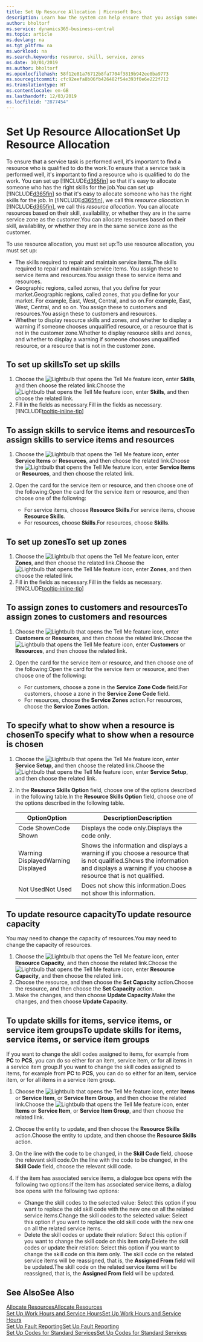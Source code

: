 ```yaml
---
title: Set Up Resource Allocation | Microsoft Docs
description: Learn how the system can help ensure that you assign someone who has the skills required to provide a service.
author: bholtorf
ms.service: dynamics365-business-central
ms.topic: article
ms.devlang: na
ms.tgt_pltfrm: na
ms.workload: na
ms.search.keywords: resource, skill, service, zones
ms.date: 10/01/2019
ms.author: bholtorf
ms.openlocfilehash: 58f12e81a76712b8fa7704f3819b942ee0ba9773
ms.sourcegitcommit: cfc92eefa8b06fb426482f54e393f0e6e222f712
ms.translationtype: HT
ms.contentlocale: en-GB
ms.lasthandoff: 12/03/2019
ms.locfileid: "2877454"
---
```

# <a name="set-up-resource-allocation"></a><span data-ttu-id="9ee7e-103">Set Up Resource Allocation</span><span class="sxs-lookup"><span data-stu-id="9ee7e-103">Set Up Resource Allocation</span></span>
<span data-ttu-id="9ee7e-104">To ensure that a service task is performed well, it's important to find a resource who is qualified to do the work.</span><span class="sxs-lookup"><span data-stu-id="9ee7e-104">To ensure that a service task is performed well, it's important to find a resource who is qualified to do the work.</span></span> <span data-ttu-id="9ee7e-105">You can set up [!INCLUDE[d365fin](includes/d365fin_md.md)] so that it's easy to allocate someone who has the right skills for the job.</span><span class="sxs-lookup"><span data-stu-id="9ee7e-105">You can set up [!INCLUDE[d365fin](includes/d365fin_md.md)] so that it's easy to allocate someone who has the right skills for the job.</span></span> <span data-ttu-id="9ee7e-106">In [!INCLUDE[d365fin](includes/d365fin_md.md)], we call this _resource allocation_.</span><span class="sxs-lookup"><span data-stu-id="9ee7e-106">In [!INCLUDE[d365fin](includes/d365fin_md.md)], we call this _resource allocation_.</span></span> <span data-ttu-id="9ee7e-107">You can allocate resources based on their skill, availability, or whether they are in the same service zone as the customer.</span><span class="sxs-lookup"><span data-stu-id="9ee7e-107">You can allocate resources based on their skill, availability, or whether they are in the same service zone as the customer.</span></span> 

<span data-ttu-id="9ee7e-108">To use resource allocation, you must set up:</span><span class="sxs-lookup"><span data-stu-id="9ee7e-108">To use resource allocation, you must set up:</span></span>  
  
* <span data-ttu-id="9ee7e-109">The skills required to repair and maintain service items.</span><span class="sxs-lookup"><span data-stu-id="9ee7e-109">The skills required to repair and maintain service items.</span></span> <span data-ttu-id="9ee7e-110">You assign these to service items and resources.</span><span class="sxs-lookup"><span data-stu-id="9ee7e-110">You assign these to service items and resources.</span></span>  
* <span data-ttu-id="9ee7e-111">Geographic regions, called zones, that you define for your market.</span><span class="sxs-lookup"><span data-stu-id="9ee7e-111">Geographic regions, called zones, that you define for your market.</span></span> <span data-ttu-id="9ee7e-112">For example, East, West, Central, and so on.</span><span class="sxs-lookup"><span data-stu-id="9ee7e-112">For example, East, West, Central, and so on.</span></span> <span data-ttu-id="9ee7e-113">You assign these to customers and resources.</span><span class="sxs-lookup"><span data-stu-id="9ee7e-113">You assign these to customers and resources.</span></span>  
* <span data-ttu-id="9ee7e-114">Whether to display resource skills and zones, and whether to display a warning if someone chooses unqualified resource, or a resource that is not in the customer zone.</span><span class="sxs-lookup"><span data-stu-id="9ee7e-114">Whether to display resource skills and zones, and whether to display a warning if someone chooses unqualified resource, or a resource that is not in the customer zone.</span></span>  

## <a name="to-set-up-skills"></a><span data-ttu-id="9ee7e-115">To set up skills</span><span class="sxs-lookup"><span data-stu-id="9ee7e-115">To set up skills</span></span>
1. <span data-ttu-id="9ee7e-116">Choose the ![Lightbulb that opens the Tell Me feature](media/ui-search/search_small.png "Tell me what you want to do") icon, enter **Skills**, and then choose the related link.</span><span class="sxs-lookup"><span data-stu-id="9ee7e-116">Choose the ![Lightbulb that opens the Tell Me feature](media/ui-search/search_small.png "Tell me what you want to do") icon, enter **Skills**, and then choose the related link.</span></span>  
2. <span data-ttu-id="9ee7e-117">Fill in the fields as necessary.</span><span class="sxs-lookup"><span data-stu-id="9ee7e-117">Fill in the fields as necessary.</span></span> [!INCLUDE[tooltip-inline-tip](includes/tooltip-inline-tip_md.md)]  

## <a name="to-assign-skills-to-service-items-and-resources"></a><span data-ttu-id="9ee7e-118">To assign skills to service items and resources</span><span class="sxs-lookup"><span data-stu-id="9ee7e-118">To assign skills to service items and resources</span></span>
1. <span data-ttu-id="9ee7e-119">Choose the ![Lightbulb that opens the Tell Me feature](media/ui-search/search_small.png "Tell me what you want to do") icon, enter **Service Items** or **Resources**, and then choose the related link.</span><span class="sxs-lookup"><span data-stu-id="9ee7e-119">Choose the ![Lightbulb that opens the Tell Me feature](media/ui-search/search_small.png "Tell me what you want to do") icon, enter **Service Items** or **Resources**, and then choose the related link.</span></span>  
2. <span data-ttu-id="9ee7e-120">Open the card for the service item or resource, and then choose one of the following:</span><span class="sxs-lookup"><span data-stu-id="9ee7e-120">Open the card for the service item or resource, and then choose one of the following:</span></span>  
  
    * <span data-ttu-id="9ee7e-121">For service items, choose **Resource Skills**.</span><span class="sxs-lookup"><span data-stu-id="9ee7e-121">For service items, choose **Resource Skills**.</span></span>  
    * <span data-ttu-id="9ee7e-122">For resources, choose **Skills**.</span><span class="sxs-lookup"><span data-stu-id="9ee7e-122">For resources, choose **Skills**.</span></span>  

## <a name="to-set-up-zones"></a><span data-ttu-id="9ee7e-123">To set up zones</span><span class="sxs-lookup"><span data-stu-id="9ee7e-123">To set up zones</span></span>
1. <span data-ttu-id="9ee7e-124">Choose the ![Lightbulb that opens the Tell Me feature](media/ui-search/search_small.png "Tell me what you want to do") icon, enter **Zones**, and then choose the related link.</span><span class="sxs-lookup"><span data-stu-id="9ee7e-124">Choose the ![Lightbulb that opens the Tell Me feature](media/ui-search/search_small.png "Tell me what you want to do") icon, enter **Zones**, and then choose the related link.</span></span>  
2. <span data-ttu-id="9ee7e-125">Fill in the fields as necessary.</span><span class="sxs-lookup"><span data-stu-id="9ee7e-125">Fill in the fields as necessary.</span></span> [!INCLUDE[tooltip-inline-tip](includes/tooltip-inline-tip_md.md)]  

## <a name="to-assign-zones-to-customers-and-resources"></a><span data-ttu-id="9ee7e-126">To assign zones to customers and resources</span><span class="sxs-lookup"><span data-stu-id="9ee7e-126">To assign zones to customers and resources</span></span> 
1. <span data-ttu-id="9ee7e-127">Choose the ![Lightbulb that opens the Tell Me feature](media/ui-search/search_small.png "Tell me what you want to do") icon, enter **Customers** or **Resources**, and then choose the related link.</span><span class="sxs-lookup"><span data-stu-id="9ee7e-127">Choose the ![Lightbulb that opens the Tell Me feature](media/ui-search/search_small.png "Tell me what you want to do") icon, enter **Customers** or **Resources**, and then choose the related link.</span></span>  
2. <span data-ttu-id="9ee7e-128">Open the card for the service item or resource, and then choose one of the following:</span><span class="sxs-lookup"><span data-stu-id="9ee7e-128">Open the card for the service item or resource, and then choose one of the following:</span></span>  
  
    * <span data-ttu-id="9ee7e-129">For customers, choose a zone in the **Service Zone Code** field.</span><span class="sxs-lookup"><span data-stu-id="9ee7e-129">For customers, choose a zone in the **Service Zone Code** field.</span></span>  
    * <span data-ttu-id="9ee7e-130">For resources, choose the **Service Zones** action.</span><span class="sxs-lookup"><span data-stu-id="9ee7e-130">For resources, choose the **Service Zones** action.</span></span>  

## <a name="to-specify-what-to-show-when-a-resource-is-chosen"></a><span data-ttu-id="9ee7e-131">To specify what to show when a resource is chosen</span><span class="sxs-lookup"><span data-stu-id="9ee7e-131">To specify what to show when a resource is chosen</span></span>
1. <span data-ttu-id="9ee7e-132">Choose the ![Lightbulb that opens the Tell Me feature](media/ui-search/search_small.png "Tell me what you want to do") icon, enter **Service Setup**, and then choose the related link.</span><span class="sxs-lookup"><span data-stu-id="9ee7e-132">Choose the ![Lightbulb that opens the Tell Me feature](media/ui-search/search_small.png "Tell me what you want to do") icon, enter **Service Setup**, and then choose the related link.</span></span> 
2. <span data-ttu-id="9ee7e-133">In the **Resource Skills Option** field, choose one of the options described in the following table.</span><span class="sxs-lookup"><span data-stu-id="9ee7e-133">In the **Resource Skills Option** field, choose one of the options described in the following table.</span></span>  
  
    |<span data-ttu-id="9ee7e-134">**Option**</span><span class="sxs-lookup"><span data-stu-id="9ee7e-134">**Option**</span></span>|<span data-ttu-id="9ee7e-135">**Description**</span><span class="sxs-lookup"><span data-stu-id="9ee7e-135">**Description**</span></span>|  
    |------------|-------------|  
    |<span data-ttu-id="9ee7e-136">Code Shown</span><span class="sxs-lookup"><span data-stu-id="9ee7e-136">Code Shown</span></span> | <span data-ttu-id="9ee7e-137">Displays the code only.</span><span class="sxs-lookup"><span data-stu-id="9ee7e-137">Displays the code only.</span></span>|  
    |<span data-ttu-id="9ee7e-138">Warning Displayed</span><span class="sxs-lookup"><span data-stu-id="9ee7e-138">Warning Displayed</span></span> | <span data-ttu-id="9ee7e-139">Shows the information and displays a warning if you choose a resource that is not qualified.</span><span class="sxs-lookup"><span data-stu-id="9ee7e-139">Shows the information and displays a warning if you choose a resource that is not qualified.</span></span>|  
    |<span data-ttu-id="9ee7e-140">Not Used</span><span class="sxs-lookup"><span data-stu-id="9ee7e-140">Not Used</span></span> | <span data-ttu-id="9ee7e-141">Does not show this information.</span><span class="sxs-lookup"><span data-stu-id="9ee7e-141">Does not show this information.</span></span>|  

## <a name="to-update-resource-capacity"></a><span data-ttu-id="9ee7e-142">To update resource capacity</span><span class="sxs-lookup"><span data-stu-id="9ee7e-142">To update resource capacity</span></span>  
<span data-ttu-id="9ee7e-143">You may need to change the capacity of resources.</span><span class="sxs-lookup"><span data-stu-id="9ee7e-143">You may need to change the capacity of resources.</span></span>  
  
1. <span data-ttu-id="9ee7e-144">Choose the ![Lightbulb that opens the Tell Me feature](media/ui-search/search_small.png "Tell me what you want to do") icon, enter **Resource Capacity**, and then choose the related link.</span><span class="sxs-lookup"><span data-stu-id="9ee7e-144">Choose the ![Lightbulb that opens the Tell Me feature](media/ui-search/search_small.png "Tell me what you want to do") icon, enter **Resource Capacity**, and then choose the related link.</span></span>  
2. <span data-ttu-id="9ee7e-145">Choose the resource, and then choose the **Set Capacity** action.</span><span class="sxs-lookup"><span data-stu-id="9ee7e-145">Choose the resource, and then choose the **Set Capacity** action.</span></span>  
3. <span data-ttu-id="9ee7e-146">Make the changes, and then choose **Update Capacity**.</span><span class="sxs-lookup"><span data-stu-id="9ee7e-146">Make the changes, and then choose **Update Capacity**.</span></span>  

## <a name="to-update-skills-for-items-service-items-or-service-item-groups"></a><span data-ttu-id="9ee7e-147">To update skills for items, service items, or service item groups</span><span class="sxs-lookup"><span data-stu-id="9ee7e-147">To update skills for items, service items, or service item groups</span></span>
<span data-ttu-id="9ee7e-148">If you want to change the skill codes assigned to items, for example from **PC** to **PCS**, you can do so either for an item, service item, or for all items in a service item group.</span><span class="sxs-lookup"><span data-stu-id="9ee7e-148">If you want to change the skill codes assigned to items, for example from **PC** to **PCS**, you can do so either for an item, service item, or for all items in a service item group.</span></span>  
  
1. <span data-ttu-id="9ee7e-149">Choose the ![Lightbulb that opens the Tell Me feature](media/ui-search/search_small.png "Tell me what you want to do") icon, enter **Items** or **Service Item**, or **Service Item Group**, and then choose the related link.</span><span class="sxs-lookup"><span data-stu-id="9ee7e-149">Choose the ![Lightbulb that opens the Tell Me feature](media/ui-search/search_small.png "Tell me what you want to do") icon, enter **Items** or **Service Item**, or **Service Item Group**, and then choose the related link.</span></span>  
2. <span data-ttu-id="9ee7e-150">Choose the entity to update, and then choose the **Resource Skills** action.</span><span class="sxs-lookup"><span data-stu-id="9ee7e-150">Choose the entity to update, and then choose the **Resource Skills** action.</span></span>  
3. <span data-ttu-id="9ee7e-151">On the line with the code to be changed, in the **Skill Code** field, choose the relevant skill code.</span><span class="sxs-lookup"><span data-stu-id="9ee7e-151">On the line with the code to be changed, in the **Skill Code** field, choose the relevant skill code.</span></span>  
4.  <span data-ttu-id="9ee7e-152">If the item has associated service items, a dialogue box opens with the following two options:</span><span class="sxs-lookup"><span data-stu-id="9ee7e-152">If the item has associated service items, a dialog box opens with the following two options:</span></span>  
  
    * <span data-ttu-id="9ee7e-153">Change the skill codes to the selected value: Select this option if you want to replace the old skill code with the new one on all the related service items.</span><span class="sxs-lookup"><span data-stu-id="9ee7e-153">Change the skill codes to the selected value: Select this option if you want to replace the old skill code with the new one on all the related service items.</span></span>  
    * <span data-ttu-id="9ee7e-154">Delete the skill codes or update their relation: Select this option if you want to change the skill code on this item only.</span><span class="sxs-lookup"><span data-stu-id="9ee7e-154">Delete the skill codes or update their relation: Select this option if you want to change the skill code on this item only.</span></span> <span data-ttu-id="9ee7e-155">The skill code on the related service items will be reassigned, that is, the **Assigned From** field will be updated.</span><span class="sxs-lookup"><span data-stu-id="9ee7e-155">The skill code on the related service items will be reassigned, that is, the **Assigned From** field will be updated.</span></span>  
  
## <a name="see-also"></a><span data-ttu-id="9ee7e-156">See Also</span><span class="sxs-lookup"><span data-stu-id="9ee7e-156">See Also</span></span>
[<span data-ttu-id="9ee7e-157">Allocate Resources</span><span class="sxs-lookup"><span data-stu-id="9ee7e-157">Allocate Resources</span></span>](service-how-to-allocate-resources.md)  
[<span data-ttu-id="9ee7e-158">Set Up Work Hours and Service Hours</span><span class="sxs-lookup"><span data-stu-id="9ee7e-158">Set Up Work Hours and Service Hours</span></span>](service-how-setup-work-service-hours.md)  
[<span data-ttu-id="9ee7e-159">Set Up Fault Reporting</span><span class="sxs-lookup"><span data-stu-id="9ee7e-159">Set Up Fault Reporting</span></span>](service-how-setup-fault-reporting.md)  
[<span data-ttu-id="9ee7e-160">Set Up Codes for Standard Services</span><span class="sxs-lookup"><span data-stu-id="9ee7e-160">Set Up Codes for Standard Services</span></span>](service-how-setup-service-coding.md)  
 

